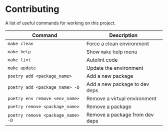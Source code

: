 # Contributing

A list of useful commands for working on this project.

| Command                           | Description                    |
|-----------------------------------|--------------------------------|
| `make clean`                      | Force a clean environment      |
| `make help`                       | Show `make` help menu          |
| `make lint`                       | Autolint code                  |
| `make update`                     | Update the environment         |
| `poetry add <package_name>`       | Add a new package              |
| `poetry add <package_name> -D`    | Add a new package to dev deps  |
| `poetry env remove <env_name>`    | Remove a virtual environment   |
| `poetry remove <package_name>`    | Remove a package               |
| `poetry remove <package_name> -D` | Remove a package from dev deps |
